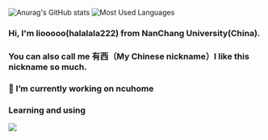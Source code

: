 ![Anurag's GitHub stats](https://github-readme-stats.vercel.app/api?username=halalala222&count_private=true)
![Most Used Languages](https://github-readme-stats.vercel.app/api/top-langs/?username=halalala222&theme=dark&layout=compact)
### Hi, I'm liooooo(halalala222) from NanChang University(China).
### You can also call me 有西（My Chinese nickname）I like this nickname so much.
### 🔭 I’m currently working on ncuhome
### Learning and using
<div><p align="">
  <img src="https://skillicons.dev/icons?i=go,cpp,java,git,ts,docker,mysql,redis,mongodb&theme=dark" />
</p></div>  
<!--
**halalala222/halalala222** is a ✨ _special_ ✨ repository because its `README.md` (this file) appears on your GitHub profile.
Here are some ideas to get you started:

- 🔭 I’m currently working on ...
- 🌱 I’m currently learning ...
- 👯 I’m looking to collaborate on ...
- 🤔 I’m looking for help with ...
- 💬 Ask me about ...
- 📫 How to reach me: ...
- 😄 Pronouns: ...
- ⚡ Fun fact: ...
-->
